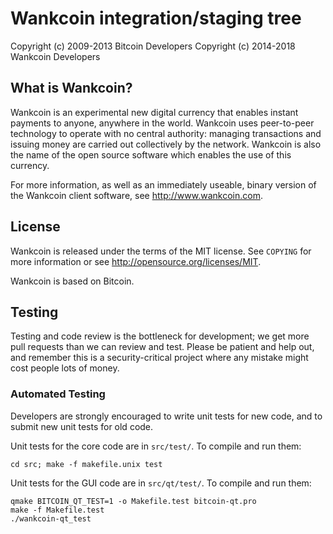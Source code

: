 Wankcoin integration/staging tree
================================

Copyright (c) 2009-2013 Bitcoin Developers
Copyright (c) 2014-2018 Wankcoin Developers

What is Wankcoin?
----------------

Wankcoin is an experimental new digital currency that enables instant payments to
anyone, anywhere in the world. Wankcoin uses peer-to-peer technology to operate
with no central authority: managing transactions and issuing money are carried
out collectively by the network. Wankcoin is also the name of the open source
software which enables the use of this currency.

For more information, as well as an immediately useable, binary version of
the Wankcoin client software, see http://www.wankcoin.com.

License
-------

Wankcoin is released under the terms of the MIT license. See `COPYING` for more
information or see http://opensource.org/licenses/MIT.

Wankcoin is based on Bitcoin.

Testing
-------

Testing and code review is the bottleneck for development; we get more pull
requests than we can review and test. Please be patient and help out, and
remember this is a security-critical project where any mistake might cost people
lots of money.

### Automated Testing

Developers are strongly encouraged to write unit tests for new code, and to
submit new unit tests for old code.

Unit tests for the core code are in `src/test/`. To compile and run them:

    cd src; make -f makefile.unix test

Unit tests for the GUI code are in `src/qt/test/`. To compile and run them:

    qmake BITCOIN_QT_TEST=1 -o Makefile.test bitcoin-qt.pro
    make -f Makefile.test
    ./wankcoin-qt_test

